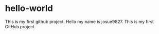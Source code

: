 # hello-world
This is my first github project.
Hello my name is josue9827.
This is my first GitHub project.
